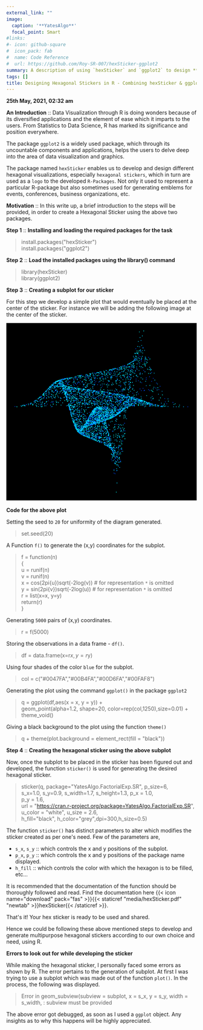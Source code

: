 ```yaml
---
external_link: ""
image:
  caption: '**YatesAlgo**'
  focal_point: Smart
#links:
#- icon: github-square
#  icon_pack: fab
#  name: Code Reference
#  url: https://github.com/Roy-SR-007/hexSticker-ggplot2
summary: A description of using `hexSticker` and `ggplot2` to design **Hexagonal Stickers** for R-packages. 
tags: []
title: Designing Hexagonal Stickers in R - Combining hexSticker & ggplot2
---
```


**25th May, 2021, 02:32 am**

**An Introduction** :: Data Visualization through R is doing wonders because of its diversified applications and the element of ease which it imparts to the users. From Statistics to Data Science, R has marked its significance and position everywhere.

The package `ggplot2` is a widely used package, which through its uncountable components and applications, helps the users to delve deep into the area of data visualization and graphics.

The package named `hexSticker` enables us to develop and design different hexagonal visualizations, especially `hexagonal stickers`, which in turn are used as a `logo` to the developed `R-Packages`. Not only it used to represent a particular R-package but also sometimes used for generating emblems for events, conferences, business organizations, etc.

**Motivation** :: In this write up, a brief introduction to the steps will be provided, in order to create a Hexagonal Sticker using the above two packages.

**Step 1** :: **Installing and loading the required packages for the task**

> install.packages("hexSticker")\
> install.packages("ggplot2")

**Step 2** :: **Load the installed packages using the library() command**

> library(hexSticker)\
> library(ggplot2)

**Step 3** :: **Creating a subplot for our sticker**

For this step we develop a simple plot that would eventually be placed at the center of the sticker. For instance we will be adding the following image at the center of the sticker.

![The Subplot](subplot.png)

**Code for the above plot**

Setting the seed to `20` for uniformity of the diagram generated.

> set.seed(20)

A Function `f()` to generate the (x,y) coordinates for the subplot.

> f = function(n)\
> {\
>   u = runif(n)\
>   v = runif(n)   
>   x = cos(2pi{u})sqrt(-2log(v)) # for representation `*` is omitted\
>   y = sin(2pi{v})sqrt(-2log(u)) # for representation `*` is omitted\
>   r = list(x=x, y=y)\
>   return(r)\
> }

Generating `5000` pairs of (x,y) coordinates.

> r = f(5000)

Storing the observations in a data frame - `df()`.

> df = data.frame(x=r$x,y=r$y)

Using four shades of the color `blue` for the subplot.

> col = c("#0047FA","#00B4FA","#00D6FA","#00FAF8")

Generating the plot using the command `ggplot()` in the package `ggplot2`

> q = ggplot(df,aes(x = x, y = y)) +\
> geom_point(alpha=1.2, shape=20, color=rep(col,1250),size=0.01) + theme_void() 

Giving a black background to the plot using the function `theme()`

> q + theme(plot.background = element_rect(fill = "black"))

**Step 4** :: **Creating the hexagonal sticker using the above subplot**

Now, once the subplot to be placed in the sticker has been figured out and developed, the function `sticker()` is used for generating the desired hexagonal sticker.

> sticker(q, package="YatesAlgo.FactorialExp.SR", p_size=6, \
    s_x=1.0, s_y=0.9, s_width=1.7, s_height=1.3, p_x = 1.0, \
    p_y = 1.6,\
    url = "https://cran.r-project.org/package=YatesAlgo.FactorialExp.SR", \
    u_color = "white", u_size = 2.6,\
    h_fill="black", h_color="grey",dpi=300,h_size=0.5)
    
The function `sticker()` has distinct parameters to alter which modifies the sticker created as per one's need. Few of the parameters are,

* `s_x`, `s_y` :: which controls the x and y positions of the subplot.
* `p_x`, `p_y` :: which controls the x and y positions of the package name displayed.
* `h_fill`     :: which controls the color with which the hexagon is to be filled, etc...

It is recommended that the documentation of the function should be thoroughly followed and read. Find the documentation here {{< icon name="download" pack="fas" >}}{{< staticref "media/hexSticker.pdf" "newtab" >}}hexSticker{{< /staticref >}}.

That's it! Your hex sticker is ready to be used and shared.

Hence we could be following these above mentioned steps to develop and generate multipurpose hexagonal stickers according to our own choice and need, using R.  

**Errors to look out for while developing the sticker**

While making the hexagonal sticker, I personally faced some errors as shown by R. The error pertains to the generation of subplot. At first I was trying to use a subplot which was made out of the function `plot()`. In the process, the following was displayed.

> Error in geom_subview(subview = subplot, x = s_x, y = s_y, width = s_width,  : 
                          subview must be provided
                          
The above error got debugged, as soon as I used a `ggplot` object. Any insights as to why this happens will be highly appreciated. 


